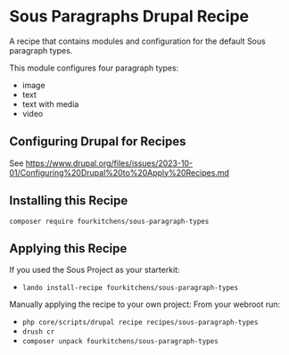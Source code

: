 # Sous Paragraphs Drupal Recipe
A recipe that contains modules and configuration for the default Sous paragraph types.

This module configures four paragraph types:
- image
- text
- text with media  
- video

## Configuring Drupal for Recipes

See https://www.drupal.org/files/issues/2023-10-01/Configuring%20Drupal%20to%20Apply%20Recipes.md

## Installing this Recipe

`composer require fourkitchens/sous-paragraph-types`

## Applying this Recipe

If you used the Sous Project as your starterkit:
- `lando install-recipe fourkitchens/sous-paragraph-types` 

Manually applying the recipe to your own project:
From your webroot run: 
- `php core/scripts/drupal recipe recipes/sous-paragraph-types`
- `drush cr`
- `composer unpack fourkitchens/sous-paragraph-types`
